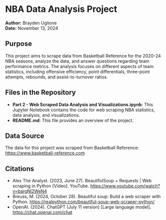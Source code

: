 # NBA Data Analysis Project

**Author:** Brayden Uglione  
**Date:** November 13, 2024  

## Purpose
This project aims to scrape data from Basketball Reference for the 2020-24 NBA seasons, analyze the data, and answer questions regarding team performance metrics. The analysis focuses on different aspects of team statistics, including offensive efficiency, point differentials, three-point attempts, rebounds, and assist-to-turnover ratios.

## Files in the Repository
- **Part 2 - Web Scraped Data Analysis and Visualizations.ipynb**: This Jupyter Notebook contains the code for web scraping NBA statistics, data analysis, and visualizations.
- **README.md**: This file provides an overview of the project.

## Data Source
The data for this project was scraped from Basketball Reference: https://www.basketball-reference.com

## Citations
- Alex The Analyst. (2023, June 27). BeautifulSoup + Requests | Web scraping in Python [Video]. YouTube. https://www.youtube.com/watch?v=bargNl2WeN4
- Breuss, M. (2024, October 28). Beautiful soup: Build a web scraper with Python. https://realpython.com/beautiful-soup-web-scraper-python/
- OpenAI. (2024). ChatGPT (July 11 version) [Large language model]. https://chat.openai.com/chat